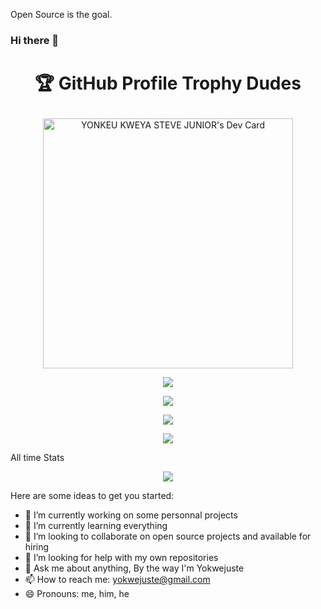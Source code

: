 Open Source is the goal.


### Hi there 👋

# <p align="center">🏆 GitHub Profile Trophy Dudes</p>

<p align="center"><a href="#"><img src="https://api.daily.dev/devcards/67736e8aa63e4c3082aa3ef18ecb21b4.png?r=2v1" width="400" alt="YONKEU KWEYA STEVE JUNIOR's Dev Card"/></a>
</p>

<!-- ![](https://github-profile-trophy.vercel.app/?username=yokwejuste&theme=onedark) -->
<!-- [![trophy](https://github-profile-trophy.vercel.app/?username=yokwejuste)](https://github.com/ryo-ma/github-profile-trophy) -->
<p align="center"><img src="https://github-profile-trophy.vercel.app/?username=yokwejuste&row=2&column=4"></p>



<!-- ![My Stats](https://github-readme-stats.vercel.app/api?username=yokwejuste&count_private=true&show_icons=true&theme=dark) -->
<p align="center"><img src="https://github-readme-stats.vercel.app/api?username=yokwejuste&count_private=true&show_icons=true&theme=dark"></p>

<!-- [![Top Langs](https://github-readme-stats.vercel.app/api/top-langs/?username=yokwejuste&langs_count=13)](#) -->
<p align="center"><img src="https://github-readme-stats.vercel.app/api/top-langs/?username=yokwejuste&langs_count=20"></p>


<!-- Wakatime Stats
WorkSpace: [![wakatime](https://wakatime.com/badge/user/43f4098f-0e7a-4cea-bc08-38e35655f7b2/project/8ab3968f-03a3-41e1-b1f6-de15cacf2490.svg)](https://wakatime.com/badge/user/43f4098f-0e7a-4cea-bc08-38e35655f7b2/project/8ab3968f-03a3-41e1-b1f6-de15cacf2490)<br>
Goim-App : [![wakatime](https://wakatime.com/badge/user/43f4098f-0e7a-4cea-bc08-38e35655f7b2/project/e76e877f-e008-4ee3-a199-7c62665aa094.svg)](https://wakatime.com/badge/user/43f4098f-0e7a-4cea-bc08-38e35655f7b2/project/e76e877f-e008-4ee3-a199-7c62665aa094)<br>
Goim Ami: [![wakatime](https://wakatime.com/badge/user/43f4098f-0e7a-4cea-bc08-38e35655f7b2/project/3f3ed273-1734-42aa-b444-0ea909c09ed3.svg)](https://wakatime.com/badge/user/43f4098f-0e7a-4cea-bc08-38e35655f7b2/project/3f3ed273-1734-42aa-b444-0ea909c09ed3)<br>
HacktoberFest 2021: [![wakatime](https://wakatime.com/badge/user/43f4098f-0e7a-4cea-bc08-38e35655f7b2/project/7aa46c2e-0e27-457e-b0f8-0e32d95778c3.svg)](https://wakatime.com/badge/user/43f4098f-0e7a-4cea-bc08-38e35655f7b2/project/7aa46c2e-0e27-457e-b0f8-0e32d95778c3)<br>
Mr LMS: [![wakatime](https://wakatime.com/badge/user/43f4098f-0e7a-4cea-bc08-38e35655f7b2/project/c66bdd37-26eb-4f26-9d6d-bffd7dafb970.svg)](https://wakatime.com/badge/user/43f4098f-0e7a-4cea-bc08-38e35655f7b2/project/c66bdd37-26eb-4f26-9d6d-bffd7dafb970)<br> -->

<!-- [![Yokwejuste's wakatime stats](https://github-readme-stats.vercel.app/api/wakatime?username=yokwejuste)](https://github.com/anuraghazra/github-readme-stats) -->
<p align="center"><img src="https://github-readme-stats.vercel.app/api/wakatime?username=yokwejuste"></p>

All  time Stats

<!-- <figure><embed src="https://wakatime.com/share/@yokwejuste/3ec485dc-e314-46a6-bc23-7cb9fb848098.svg"></embed></figure> -->
<p align="center"><img src="https://wakatime.com/share/@yokwejuste/3ec485dc-e314-46a6-bc23-7cb9fb848098.svg"></p>
Here are some ideas to get you started:

- 🔭 I’m currently working on some personnal projects
- 🌱 I’m currently learning everything
- 👯 I’m looking to collaborate on open source projects and available for hiring
- 🤔 I’m looking for help with my own repositories
- 💬 Ask me about anything, By the way I'm Yokwejuste
- 📫 How to reach me: yokwejuste@gmail.com
- 😄 Pronouns: me, him, he
